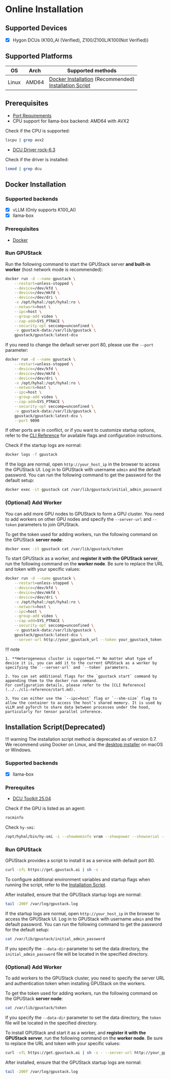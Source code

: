 # Online Installation

## Supported Devices

- [x] Hygon DCUs (K100_AI (Verified), Z100/Z100L/K100(Not Verified))

## Supported Platforms

| OS    | Arch  | Supported methods                                                                                        |
| ----- | ----- | -------------------------------------------------------------------------------------------------------- |
| Linux | AMD64 | [Docker Installation](#docker-installation) (Recommended)<br>[Installation Script](#installation-scriptdeprecated) |

## Prerequisites

- [Port Requirements](../installation-requirements.md#port-requirements)
- CPU support for llama-box backend: AMD64 with AVX2

Check if the CPU is supported:

```bash
lscpu | grep avx2
```

- [DCU Driver rock-6.3](https://developer.sourcefind.cn/tool/)

Check if the driver is installed:

```bash
lsmod | grep dcu
```

## Docker Installation

### Supported backends

- [x] vLLM (Only supports K100_AI)
- [x] llama-box

### Prerequisites

- [Docker](https://docs.docker.com/engine/install/)

### Run GPUStack

Run the following command to start the GPUStack server **and built-in worker** (host network mode is recommended):

```bash
docker run -d --name gpustack \
    --restart=unless-stopped \
    --device=/dev/kfd \
    --device=/dev/mkfd \
    --device=/dev/dri \
    -v /opt/hyhal:/opt/hyhal:ro \
    --network=host \
    --ipc=host \
    --group-add video \
    --cap-add=SYS_PTRACE \
    --security-opt seccomp=unconfined \
    -v gpustack-data:/var/lib/gpustack \
    gpustack/gpustack:latest-dcu
```

If you need to change the default server port 80, please use the `--port` parameter:

```bash
docker run -d --name gpustack \
    --restart=unless-stopped \
    --device=/dev/kfd \
    --device=/dev/mkfd \
    --device=/dev/dri \
    -v /opt/hyhal:/opt/hyhal:ro \
    --network=host \
    --ipc=host \
    --group-add video \
    --cap-add=SYS_PTRACE \
    --security-opt seccomp=unconfined \
    -v gpustack-data:/var/lib/gpustack \
    gpustack/gpustack:latest-dcu \
    --port 9090
```

If other ports are in conflict, or if you want to customize startup options, refer to the [CLI Reference](../../cli-reference/start.md) for available flags and configuration instructions.

Check if the startup logs are normal:

```bash
docker logs -f gpustack
```

If the logs are normal, open `http://your_host_ip` in the browser to access the GPUStack UI. Log in to GPUStack with username `admin` and the default password. You can run the following command to get the password for the default setup:

```bash
docker exec -it gpustack cat /var/lib/gpustack/initial_admin_password
```

### (Optional) Add Worker

You can add more GPU nodes to GPUStack to form a GPU cluster. You need to add workers on other GPU nodes and specify the `--server-url` and `--token` parameters to join GPUStack.

To get the token used for adding workers, run the following command on the GPUStack **server node**:

```bash
docker exec -it gpustack cat /var/lib/gpustack/token
```

To start GPUStack as a worker, and **register it with the GPUStack server**, run the following command on the **worker node**. Be sure to replace the URL and token with your specific values:

```bash
docker run -d --name gpustack \
    --restart=unless-stopped \
    --device=/dev/kfd \
    --device=/dev/mkfd \
    --device=/dev/dri \
    -v /opt/hyhal:/opt/hyhal:ro \
    --network=host \
    --ipc=host \
    --group-add video \
    --cap-add=SYS_PTRACE \
    --security-opt seccomp=unconfined \
    -v gpustack-data:/var/lib/gpustack \
    gpustack/gpustack:latest-dcu \
    --server-url http://your_gpustack_url --token your_gpustack_token
```

!!! note

    1. **Heterogeneous cluster is supported.** No matter what type of device it is, you can add it to the current GPUStack as a worker by specifying the `--server-url` and `--token` parameters.

    2. You can set additional flags for the `gpustack start` command by appending them to the docker run command.
    For configuration details, please refer to the [CLI Reference](../../cli-reference/start.md).

    3. You can either use the `--ipc=host` flag or `--shm-size` flag to allow the container to access the host’s shared memory. It is used by vLLM and pyTorch to share data between processes under the hood, particularly for tensor parallel inference.

## Installation Script(Deprecated)

!!! warning
      The installation script method is deprecated as of version 0.7. We recommend using Docker on Linux, and the [desktop installer](https://gpustack.ai/) on macOS or Windows.

### Supported backends

- [x] llama-box

### Prerequites

- [DCU Toolkit 25.04](https://developer.sourcefind.cn/tool/)

Check if the GPU is listed as an agent:

```bash
rocminfo
```

Check `hy-smi`:

```bash
/opt/hyhal/bin/hy-smi -i --showmeminfo vram --showpower --showserial --showuse --showtemp --showproductname --showuniqueid --json
```

### Run GPUStack

GPUStack provides a script to install it as a service with default port 80.

```bash
curl -sfL https://get.gpustack.ai | sh -s -
```

To configure additional environment variables and startup flags when running the script, refer to the [Installation Script](../installation-script.md).

After installed, ensure that the GPUStack startup logs are normal:

```bash
tail -200f /var/log/gpustack.log
```

If the startup logs are normal, open `http://your_host_ip` in the browser to access the GPUStack UI. Log in to GPUStack with username `admin` and the default password. You can run the following command to get the password for the default setup:

```bash
cat /var/lib/gpustack/initial_admin_password
```

If you specify the `--data-dir` parameter to set the data directory, the `initial_admin_password` file will be located in the specified directory.

### (Optional) Add Worker

To add workers to the GPUStack cluster, you need to specify the server URL and authentication token when installing GPUStack on the workers.

To get the token used for adding workers, run the following command on the GPUStack **server node**:

```bash
cat /var/lib/gpustack/token
```

If you specify the `--data-dir` parameter to set the data directory, the `token` file will be located in the specified directory.

To install GPUStack and start it as a worker, and **register it with the GPUStack server**, run the following command on the **worker node**. Be sure to replace the URL and token with your specific values:

```bash
curl -sfL https://get.gpustack.ai | sh -s - --server-url http://your_gpustack_url --token your_gpustack_token
```

After installed, ensure that the GPUStack startup logs are normal:

```bash
tail -200f /var/log/gpustack.log
```
